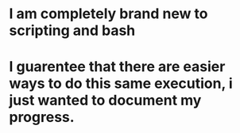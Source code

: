 # I am completely brand new to scripting and bash
# I guarentee that there are easier ways to do this same execution, i just wanted to document my progress.
